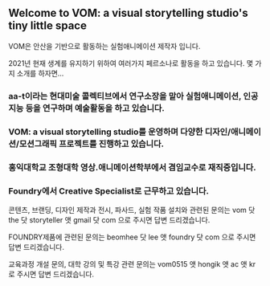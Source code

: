 ## Welcome to VOM: a visual storytelling studio's tiny little space

VOM은 안산을 기반으로 활동하는 실험애니메이션 제작자 입니다. 

2021년 현재 생계를 유지하기 위하여 여러가지 페르소나로 활동을 하고 있습니다.
몇 가지 소개를 하자면...  

### aa-t이라는 현대미술 콜렉티브에서 연구소장을 맡아 실험애니메이션, 인공지능 등을 연구하며 예술활동을 하고 있습니다.
### VOM: a visual storytelling studio를 운영하며 다양한 디자인/애니메이션/모션그래픽 프로젝트를 진행하고 있습니다.
### 홍익대학교 조형대학 영상.애니메이션학부에서 겸임교수로 재직중입니다.
### Foundry에서 Creative Specialist로 근무하고 있습니다.

콘텐츠, 브랜딩, 디자인 제작과 전시, 파사드, 실험 작품 설치와 관련된 문의는 vom 닷 the 닷 storyteller 앳 gmail 닷 com 으로 주시면 답변 드리겠습니다.  

FOUNDRY제품에 관련된 문의는 beomhee 닷 lee 앳 foundry 닷 com 으로 주시면 답변 드리겠습니다.  

교육과정 개설 문의, 대학 강의 및 특강 관련 문의는 vom0515 앳 hongik 앳 ac 앳 kr 로 주시면 답변 드리겠습니다.  

